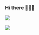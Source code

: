 <!--출처: https://github.com/kyechan99/capsule-render-->

<!--정리하기 https://day-thirteen-and-fourteen.hoseong511.repl.co/ -->
<!-- https://nodebird.hoseong511.repl.co -->
 
<!-- <br>
<br>
  <img src="https://img.shields.io/badge/JavaScript-F7dF1E?style=square&logo=JavaScript&logoColor=white"/>
  <img src="https://img.shields.io/badge/Python-3776AB?style=square&logo=Python&logoColor=white"/>
  <img src="https://img.shields.io/badge/React.js-61DAF8?style=square&logo=React&logoColor=white"/>
  <img src="https://img.shields.io/badge/Node.js-339933?style=square&logo=Node.js&logoColor=white"/>
  <br>
  <img src="https://img.shields.io/badge/Amazon AWS-232F3E?style=square&logo=AWS&logoColor=white"/>
  <br>
  <img src="https://img.shields.io/badge/Windows-0078D6?style=square&logo=Windows&logoColor=white"/>
  <img src="https://img.shields.io/badge/macOS-010101?style=square&logo=macOS&logoColor=white"/>
  <img src="https://img.shields.io/badge/Linux-FCC624?style=square&logo=Linux&logoColor=white"/>
  <br>
  <a href="https://replit.com/@hoseong511" target="_blank" rel="noopener noreferrer" >
    <img src="https://img.shields.io/badge/repl.it-667881?style=flat-square&logo=repl.it&logoColor=white"/>
  </a>
  <br>
  <br> -->
<!-- <h1 style="color:#950104; font-family: poppins;"> <img src="https://raw.githubusercontent.com/kube/vscode-42header/master/42.png" width=50> Seoul</h1> -->

### <h3>Hi there 👋👋👋</h1>
 <a href="https://github.com/JaeSeoKim/badge42" target="_blank" rel="noopener noreferrer" >
   <img src="https://badge42.herokuapp.com/api/stats/hossong?privacyEmail=true"/>
 </a>
 <br>
 <br>
 <a href="https://solved.ac/thdghtjd115" target="_blank" rel="noopener noreferrer" >
   <img src="http://mazassumnida.wtf/api/mini/generate_badge?boj=thdghtjd115"/>
 </a>


 
   
<!-- [![hoseong511's github stats](https://github-readme-stats.vercel.app/api?username=hoseong511&hide=issues&show_icons=true&theme=dracula)](https://github.com/anuraghazra/github-readme-stats)      -->
<!-- [![Solved.ac Profile](http://mazassumnida.wtf/api/v2/generate_badge?boj=thdghtjd115)](https://solved.ac/thdghtjd115) -->

<!--출처: https://github.com/anuraghazra/github-readme-stats/blob/master/docs/readme_kr.md-->
<!--
**hoseong511/hoseong511** is a ✨ _special_ ✨ repository because its `README.md` (this file) appears on your GitHub profile.

Here are some ideas to get you started:

- 🔭 I’m currently working on ...
- 🌱 I’m currently learning ...
- 👯 I’m looking to collaborate on ...
- 🤔 I’m looking for help with ...
- 💬 Ask me about ...
- 📫 How to reach me: ...
- 😄 Pronouns: ...
- ⚡ Fun fact: ...
-->

